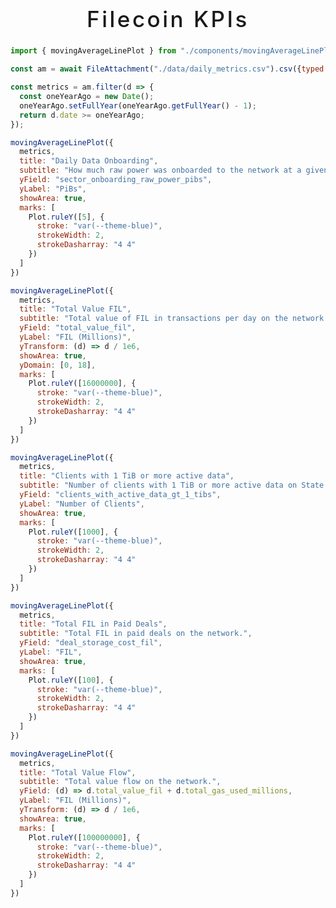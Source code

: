 <center>

<h1 style="font-weight: 500; font-size: 2.5em; letter-spacing: 0.1em; align-items: center; justify-content: center; gap: 0.5em"><span style="color: var(--theme-blue)">Filecoin</span> KPIs</h1>

</center>


```js
import { movingAverageLinePlot } from "./components/movingAverageLinePlot.js";
```

```js
const am = await FileAttachment("./data/daily_metrics.csv").csv({typed: true});
```

```js
const metrics = am.filter(d => {
  const oneYearAgo = new Date();
  oneYearAgo.setFullYear(oneYearAgo.getFullYear() - 1);
  return d.date >= oneYearAgo;
});
```

<div class="card">

```js
movingAverageLinePlot({
  metrics,
  title: "Daily Data Onboarding",
  subtitle: "How much raw power was onboarded to the network at a given time.",
  yField: "sector_onboarding_raw_power_pibs",
  yLabel: "PiBs",
  showArea: true,
  marks: [
    Plot.ruleY([5], {
      stroke: "var(--theme-blue)",
      strokeWidth: 2,
      strokeDasharray: "4 4"
    })
  ]
})
```

</div>

<div class="card" id="total-value-fil">

```js
movingAverageLinePlot({
  metrics,
  title: "Total Value FIL",
  subtitle: "Total value of FIL in transactions per day on the network.",
  yField: "total_value_fil",
  yLabel: "FIL (Millions)",
  yTransform: (d) => d / 1e6,
  showArea: true,
  yDomain: [0, 18],
  marks: [
    Plot.ruleY([16000000], {
      stroke: "var(--theme-blue)",
      strokeWidth: 2,
      strokeDasharray: "4 4"
    })
  ]
})
```

</div>

<div class="card">

```js
movingAverageLinePlot({
  metrics,
  title: "Clients with 1 TiB or more active data",
  subtitle: "Number of clients with 1 TiB or more active data on State Market Deals.",
  yField: "clients_with_active_data_gt_1_tibs",
  yLabel: "Number of Clients",
  showArea: true,
  marks: [
    Plot.ruleY([1000], {
      stroke: "var(--theme-blue)",
      strokeWidth: 2,
      strokeDasharray: "4 4"
    })
  ]
})
```

</div>

<div class="card">

```js
movingAverageLinePlot({
  metrics,
  title: "Total FIL in Paid Deals",
  subtitle: "Total FIL in paid deals on the network.",
  yField: "deal_storage_cost_fil",
  yLabel: "FIL",
  showArea: true,
  marks: [
    Plot.ruleY([100], {
      stroke: "var(--theme-blue)",
      strokeWidth: 2,
      strokeDasharray: "4 4"
    })
  ]
})
```

</div>

<div class="card">

```js
movingAverageLinePlot({
  metrics,
  title: "Total Value Flow",
  subtitle: "Total value flow on the network.",
  yField: (d) => d.total_value_fil + d.total_gas_used_millions,
  yLabel: "FIL (Millions)",
  yTransform: (d) => d / 1e6,
  showArea: true,
  marks: [
    Plot.ruleY([100000000], {
      stroke: "var(--theme-blue)",
      strokeWidth: 2,
      strokeDasharray: "4 4"
    })
  ]
})
```

</div>
